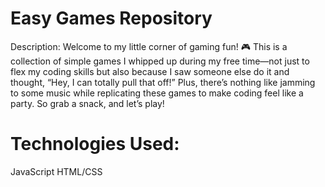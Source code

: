 # Easy Games Repository
Description: Welcome to my little corner of gaming fun! 🎮 This is a collection of simple games I whipped up during my free time—not just to flex my coding skills but also because I saw someone else do it and thought, “Hey, I can totally pull that off!” Plus, there’s nothing like jamming to some music while replicating these games to make coding feel like a party. So grab a snack, and let’s play!

# Technologies Used:

JavaScript
HTML/CSS
